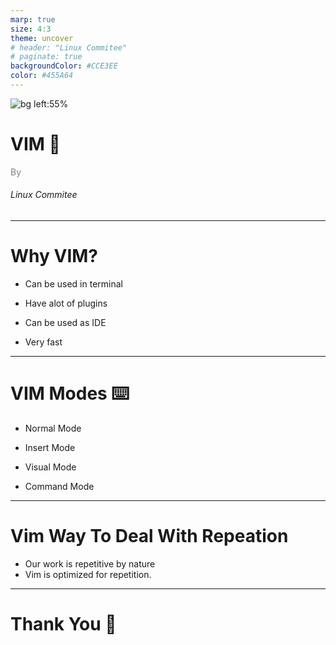 ```yaml
---
marp: true
size: 4:3
theme: uncover
# header: "Linux Commitee"
# paginate: true
backgroundColor: #CCE3EE
color: #455A64
---
```


![bg left:55%](./imgs/tux.png)

# <!--fit--> VIM :rocket:

<span style="color:grey"><span>By</span><br><h6>Linux Commitee</h6>

---

# Why VIM?

- Can be used in terminal

- Have alot of plugins

- Can be used as IDE

- Very fast

---

# VIM Modes :keyboard:

* Normal Mode

* Insert Mode

* Visual Mode

* Command Mode

---
# Vim Way To Deal With Repeation

- Our work is repetitive by nature
- Vim is optimized for repetition.


---

# Thank You :wave:
